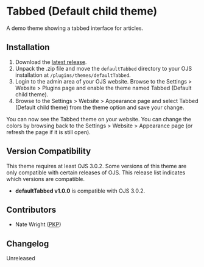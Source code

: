 # Tabbed (Default child theme)

A demo theme showing a tabbed interface for articles.

## Installation

1. Download the [latest release](https://github.com/NateWr/defaultTabbed/releases).
2. Unpack the .zip file and move the `defaultTabbed` directory to your OJS installation at `/plugins/themes/defaultTabbed`.
3. Login to the admin area of your OJS website. Browse to the Settings > Website > Plugins page and enable the theme named Tabbed (Default child theme).
4. Browse to the Settings > Website > Appearance page and select Tabbed (Default child theme) from the theme option and save your change.

You can now see the Tabbed theme on your website. You can change the colors by browsing back to the Settings > Website > Appearance page (or refresh the page if it is still open).

## Version Compatibility

This theme requires at least OJS 3.0.2. Some versions of this theme are only compatible with certain releases of OJS. This release list indicates which versions are compatible.

* **defaultTabbed v1.0.0** is compatible with OJS 3.0.2.

## Contributors

* Nate Wright ([PKP](https://pkp.sfu.ca/))

## Changelog

Unreleased
